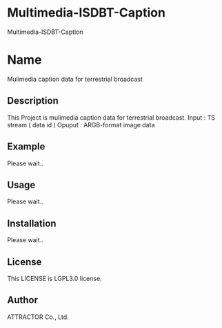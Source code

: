 # Multimedia-ISDBT-Caption
Multimedia-ISDBT-Caption

# Name
Mulimedia caption data for terrestrial broadcast

## Description
This Project is mulimedia caption data for terrestrial broadcast.
Input : TS stream ( data id )
Opuput : ARGB-format image data

## Example
Please wait..

## Usage
Please wait..

## Installation
Please wait..

## License
This LICENSE is LGPL3.0 license.

## Author
ATTRACTOR Co., Ltd.

